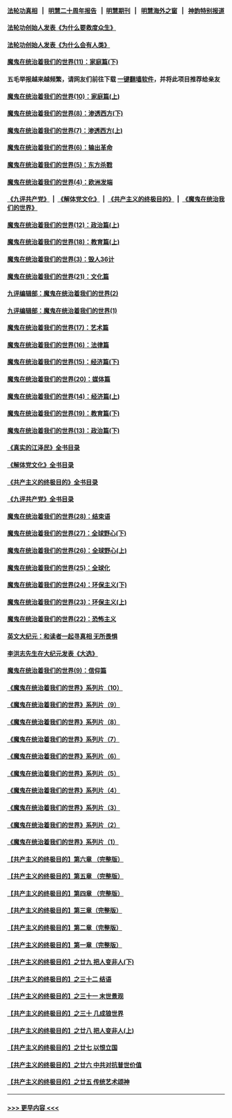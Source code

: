 #### [法轮功真相](https://github.com/gfw-breaker/truth/blob/master/README.md?t=0) &nbsp;&nbsp;|&nbsp;&nbsp; [明慧二十周年报告](https://github.com/gfw-breaker/mh-reports/blob/master/README.md?t=0) &nbsp;&nbsp;|&nbsp;&nbsp;[明慧期刊](https://github.com/gfw-breaker/mh-qikan) &nbsp;&nbsp;|&nbsp;&nbsp; [明慧海外之窗](https://github.com/gfw-breaker/mh-news/blob/master/README.md?t=0) &nbsp;&nbsp;|&nbsp;&nbsp; [神韵特别报道](https://github.com/gfw-breaker/mh-news/blob/master/shenyun.md?t=0)
#### [法轮功创始人发表《为什么要救度众生》](../pages/nsc422/n13975246.md?t=05260943) 
#### [法轮功创始人发表《为什么会有人类》](../pages/nsc422/n13912117.md?t=05260943) 
#### [魔鬼在统治着我们的世界(11)：家庭篇(下)](../pages/nsc422/n10440961.md?t=05260943) 
#### 五毛举报越来越频繁，请网友们前往下载 [一键翻墙软件](https://github.com/gfw-breaker/ssr-accounts)，并将此项目推荐给亲友
#### [魔鬼在统治着我们的世界(10)：家庭篇(上)](../pages/nsc422/n10435448.md?t=05260943) 
#### [魔鬼在统治着我们的世界(8)：渗透西方(下)](../pages/nsc422/n10429603.md?t=05260943) 
#### [魔鬼在统治着我们的世界(7)：渗透西方(上)](../pages/nsc422/n10426013.md?t=05260943) 
#### [魔鬼在统治着我们的世界(6)：输出革命](../pages/nsc422/n10421536.md?t=05260943) 
#### [魔鬼在统治着我们的世界(5)：东方杀戮](../pages/nsc422/n10417707.md?t=05260943) 
#### [魔鬼在统治着我们的世界(4)：欧洲发端](../pages/nsc422/n10414890.md?t=05260943) 
#### [《九评共产党》](https://github.com/begood0513/9ping.md/blob/master/README.md) &nbsp;|&nbsp; [《解体党文化》](../../../../jtdwh.md/blob/master/README.md)  &nbsp;|&nbsp; [《共产主义的终极目的》](../../../../gczydzjmd.md/blob/master/README.md) &nbsp;|&nbsp; [《魔鬼在统治我们的世界》](../../../../mgztzwmdsj.md/blob/master/README.md) 
#### [魔鬼在统治着我们的世界(12)：政治篇(上)](../pages/nsc422/n10444576.md?t=05260943) 
#### [魔鬼在统治着我们的世界(18)：教育篇(上)](../pages/nsc422/n10526970.md?t=05260943) 
#### [魔鬼在统治着我们的世界(3)：毁人36计](../pages/nsc422/n10411583.md?t=05260943) 
#### [魔鬼在统治着我们的世界(21)：文化篇](../pages/nsc422/n10597706.md?t=05260943) 
#### [九评编辑部：魔鬼在统治着我们的世界(2)](../pages/nsc422/n10410036.md?t=05260943) 
#### [九评编辑部：魔鬼在统治着我们的世界(1)](../pages/nsc422/n10406825.md?t=05260943) 
#### [魔鬼在统治着我们的世界(17)：艺术篇](../pages/nsc422/n10499093.md?t=05260943) 
#### [魔鬼在统治着我们的世界(16)：法律篇](../pages/nsc422/n10485969.md?t=05260943) 
#### [魔鬼在统治着我们的世界(15)：经济篇(下)](../pages/nsc422/n10469975.md?t=05260943) 
#### [魔鬼在统治着我们的世界(20)：媒体篇](../pages/nsc422/n10586579.md?t=05260943) 
#### [魔鬼在统治着我们的世界(14)：经济篇(上)](../pages/nsc422/n10457370.md?t=05260943) 
#### [魔鬼在统治着我们的世界(19)：教育篇(下)](../pages/nsc422/n10564808.md?t=05260943) 
#### [魔鬼在统治着我们的世界(13)：政治篇(下)](../pages/nsc422/n10448270.md?t=05260943) 
#### [《真实的江泽民》全书目录](../pages/nsc422/n13721399.md?t=05260943) 
#### [《解体党文化》全书目录](../pages/nsc422/n13721157.md?t=05260943) 
#### [《共产主义的终极目的》全书目录](../pages/nsc422/n13721048.md?t=05260943) 
#### [《九评共产党》全书目录](../pages/nsc422/n13708085.md?t=05260943) 
#### [魔鬼在统治着我们的世界(28)：结束语](../pages/nsc422/n10936246.md?t=05260943) 
#### [魔鬼在统治着我们的世界(27)：全球野心(下)](../pages/nsc422/n10928319.md?t=05260943) 
#### [魔鬼在统治着我们的世界(26)：全球野心(上)](../pages/nsc422/n10900318.md?t=05260943) 
#### [魔鬼在统治着我们的世界(25)：全球化](../pages/nsc422/n10788205.md?t=05260943) 
#### [魔鬼在统治着我们的世界(24)：环保主义(下)](../pages/nsc422/n10695307.md?t=05260943) 
#### [魔鬼在统治着我们的世界(23)：环保主义(上)](../pages/nsc422/n10688613.md?t=05260943) 
#### [魔鬼在统治着我们的世界(22)：恐怖主义](../pages/nsc422/n10614727.md?t=05260943) 
#### [英文大纪元：和读者一起寻真相 无所畏惧](../pages/nsc422/n12542027.md?t=05260943) 
#### [李洪志先生在大纪元发表《大选》](../pages/nsc422/n12534746.md?t=05260943) 
#### [魔鬼在统治着我们的世界(9)：信仰篇](../pages/nsc422/n10432159.md?t=05260943) 
#### [《魔鬼在统治着我们的世界》系列片（10）](../pages/nsc422/n12292670.md?t=05260943) 
#### [《魔鬼在统治着我们的世界》系列片（9）](../pages/nsc422/n12290859.md?t=05260943) 
#### [《魔鬼在统治着我们的世界》系列片（8）](../pages/nsc422/n12287445.md?t=05260943) 
#### [《魔鬼在统治着我们的世界》系列片（7）](../pages/nsc422/n12283425.md?t=05260943) 
#### [《魔鬼在统治着我们的世界》系列片（6）](../pages/nsc422/n12282314.md?t=05260943) 
#### [《魔鬼在统治着我们的世界》系列片（5）](../pages/nsc422/n12281419.md?t=05260943) 
#### [《魔鬼在统治着我们的世界》系列片（4）](../pages/nsc422/n12274024.md?t=05260943) 
#### [《魔鬼在统治着我们的世界》系列片（3）](../pages/nsc422/n12271322.md?t=05260943) 
#### [《魔鬼在统治着我们的世界》系列片（2）](../pages/nsc422/n12269049.md?t=05260943) 
#### [《魔鬼在统治着我们的世界》系列片（1）](../pages/nsc422/n12267575.md?t=05260943) 
#### [【共产主义的终极目的】第六章 （完整版）](../pages/nsc422/n11428913.md?t=05260943) 
#### [【共产主义的终极目的】第五章 （完整版）](../pages/nsc422/n11428912.md?t=05260943) 
#### [【共产主义的终极目的】第四章 （完整版）](../pages/nsc422/n11428907.md?t=05260943) 
#### [【共产主义的终极目的】第三章（完整版）](../pages/nsc422/n11428848.md?t=05260943) 
#### [【共产主义的终极目的】第二章（完整版）](../pages/nsc422/n11428831.md?t=05260943) 
#### [【共产主义的终极目的】第一章（完整版）](../pages/nsc422/n11417651.md?t=05260943) 
#### [【共产主义的终极目的】之廿九 把人变非人(下)](../pages/nsc422/n11344140.md?t=05260943) 
#### [【共产主义的终极目的】之三十二 结语](../pages/nsc422/n11360535.md?t=05260943) 
#### [【共产主义的终极目的】之三十一 末世景观](../pages/nsc422/n11351129.md?t=05260943) 
#### [【共产主义的终极目的】之三十 几成狼世界](../pages/nsc422/n11348280.md?t=05260943) 
#### [【共产主义的终极目的】之廿八 把人变非人(上)](../pages/nsc422/n11340492.md?t=05260943) 
#### [【共产主义的终极目的】之廿七 以恨立国](../pages/nsc422/n11336944.md?t=05260943) 
#### [【共产主义的终极目的】之廿六 中共对抗普世价值](../pages/nsc422/n11324785.md?t=05260943) 
#### [【共产主义的终极目的】之廿五 传统艺术颂神](../pages/nsc422/n11296396.md?t=05260943) 

----
#### [ >>> 更早内容 <<< ](../indexes/nsc422-earlier.md)
